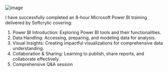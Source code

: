 ![image](https://github.com/SaneelTare/Microsoft-Power-BI-Certificate-of-Completion-DIAD/assets/90349506/63795a84-e738-41f4-8fc4-e74d9d8d6fdf)

I have successfully completed an 8-hour Microsoft Power BI training delivered by Softcrylic covering: 
1. Power BI Introduction: Exploring Power BI tools and their functionalities.
2. Data Handling: Accessing, preparing, and modeling data for analysis.
3. Visual Insights: Creating impactful visualizations for comprehensive data understanding.
4. Collaboration & Sharing: Learning to publish, share reports, and collaborate effectively.
5. Comprehensive Q&A session
